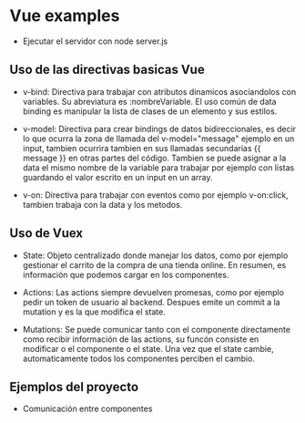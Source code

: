 # Vue examples

- Ejecutar el servidor con node server.js


Uso de las directivas basicas Vue
----------------------------------

- v-bind: Directiva para trabajar con atributos dinamicos asociandolos con variables. Su abreviatura es :nombreVariable. El uso común de data binding es manipular la lista de clases de un elemento y sus estilos.

- v-model: Directiva para crear bindings de datos bidireccionales, es decir lo que ocurra la zona de llamada del v-model="message" ejemplo en un input, tambien ocurrira tambien en sus llamadas secundarias {{ message }} en otras partes del código. Tambien se puede asignar a la data el mismo nombre de la variable para trabajar por ejemplo con listas guardando el valor escrito en un input en un array.

- v-on: Directiva para trabajar con eventos como por ejemplo v-on:click, tambien trabaja con la data y los metodos.


Uso de Vuex
------------

- State: Objeto centralizado donde manejar los datos, como por ejemplo gestionar el carrito de la compra de una tienda online. En resumen, es información que podemos cargar en los componentes.

- Actions: Las actions siempre devuelven promesas, como por ejemplo pedir un token de usuario al backend. Despues emite un commit a la mutation y es la que modifica el state. 

- Mutations: Se puede comunicar tanto con el componente directamente como recibir información de las actions, su funcón consiste en modificar o el componente o el state. Una vez que el state cambie, automaticamente todos los componentes perciben el cambio.


Ejemplos del proyecto
----------------------

- Comunicación entre componentes
